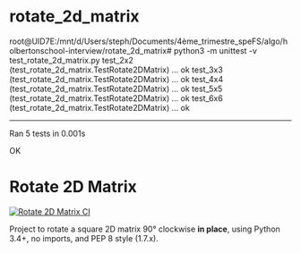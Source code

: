 # rotate_2d_matrix


root@UID7E:/mnt/d/Users/steph/Documents/4ème_trimestre_speFS/algo/holbertonschool-interview/rotate_2d_matrix# python3 -m unittest -v test_rotate_2d_matrix.py
test_2x2 (test_rotate_2d_matrix.TestRotate2DMatrix) ... ok
test_3x3 (test_rotate_2d_matrix.TestRotate2DMatrix) ... ok
test_4x4 (test_rotate_2d_matrix.TestRotate2DMatrix) ... ok
test_5x5 (test_rotate_2d_matrix.TestRotate2DMatrix) ... ok
test_6x6 (test_rotate_2d_matrix.TestRotate2DMatrix) ... ok

----------------------------------------------------------------------
Ran 5 tests in 0.001s

OK


# Rotate 2D Matrix

[![Rotate 2D Matrix CI](https://github.com/<TON_USER>/<TON_REPO>/actions/workflows/rotate_2d_matrix.yml/badge.svg)](https://github.com/<TON_USER>/<TON_REPO>/actions/workflows/rotate_2d_matrix.yml)

Project to rotate a square 2D matrix 90° clockwise **in place**, using Python 3.4+,
no imports, and PEP 8 style (1.7.x).


